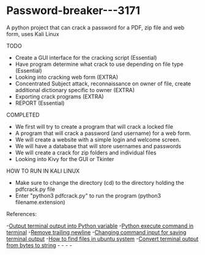 # Password-breaker---3171
A python project that can crack a password for a PDF, zip file and web form, uses Kali Linux

TODO
- Create a GUI interface for the cracking script (Essential)
- Have program determine what crack to use depending on file type (Essential)
- Looking into cracking web form (EXTRA)
- Concentrated Subject attack, reconnaissance on owner of file, create additional dictionary specific to owner (EXTRA)
- Exporting crack programs (EXTRA)
- REPORT (Essential)

COMPLETED
- We first will try to create a program that will crack a locked file
- A program that will crack a password (and username) for a web form.
- We will create a website with a simple login and welcome screen.
- We will have a database that will store usernames and passwords
- We will create a crack for zip folders and individual files
- Looking into Kivy for the GUI or Tkinter

HOW TO RUN IN KALI LINUX
- Make sure to change the directory (cd) to the directory holding the pdfcrack.py file
- Enter "python3 pdfcrack.py" to run the program (python3 filename.extension)

References:

-[Output terminal output into Python variable](https://stackoverflow.com/questions/2449250/any-way-to-assign-terminal-output-to-variable-with-python)
-[Python execute command in terminal](https://stackoverflow.com/questions/3730964/python-script-execute-commands-in-terminal/3731000)
-[Remove trailing newline](https://stackoverflow.com/questions/275018/how-can-i-remove-a-trailing-newline-in-python)
-[Changing command input for saving terminal output](https://cmdlinetips.com/2014/03/how-to-run-a-shell-command-from-python-and-get-the-output/)
-[How to find files in ubuntu system](http://knoxd3.blogspot.com/2013/06/how-to-find-files-in-kali-linux.html)
-[Convert terminal output from bytes to string](https://www.science-emergence.com/Articles/How-to-convert-bytes-type-to-string-type-in-python/)
-[]()
-[]()
-[]()
-[]()